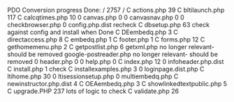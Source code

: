 PDO Conversion progress
Done:  / 2757
  /
C actions.php       39
C bltilaunch.php    117
C calcqtimes.php    10
0 canvas.php        0
0 canvasnav.php     0
0 checkbrowser.php  0
  config.php.dist   recheck
C dbsetup.php       63   check against config and install when Done
C DEembedq.php      3
C directaccess.php  8
C embedq.php        1
C footer.php        1
C forms.php         12
C gethomemenu.php   2
C getpostlist.php   6
  getxml.php            no longer relevant- should be removed
  google-postreader.php no longer relevant- should be removed
0 header.php        0
0 help.php          0
C index.php         12
0 infoheader.php.dist
C install.php       1   check
C installexamples.php 3
0 loginpage.dist.php
C ltihome.php       30
0 ltisessionsetup.php
0 multiembedq.php
C newinstructor.php.dist  4
C OEAembedq.php     3
C showlinkedtextpublic.php  5
C upgrade.PHP       237  lots of logic to check
C validate.php      26
